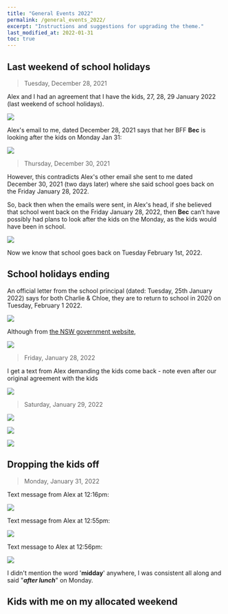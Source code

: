 ```yaml
---
title: "General Events 2022"
permalink: /general_events_2022/
excerpt: "Instructions and suggestions for upgrading the theme."
last_modified_at: 2022-01-31
toc: true
---
```


## Last weekend of school holidays

> Tuesday, December 28, 2021

Alex and I had an agreement that I have the kids, 27, 28, 29 January 2022 (last weekend of school holidays).

![](../blobs/generalevents/last_week_of_school_holidays_0.jpg)

Alex's email to me, dated December 28, 2021 says that her BFF **Bec** is looking after the kids on Monday Jan 31:

![](../blobs/generalevents/last_week_of_school_holidays_1.jpg)

> Thursday, December 30, 2021

However, this contradicts Alex's other email she sent to me dated December 30, 2021 (two days later) where she said school goes back on the Friday January 28, 2022. 

So, back then when the emails were sent, in Alex's head, if she believed that school went back on the Friday January 28, 2022, then **Bec** can’t have possibly had plans to look after the kids on the Monday, as the kids would have been in school.

![](../blobs/generalevents/last_week_of_school_holidays_2.jpg)

Now we know that school goes back on Tuesday February 1st, 2022. 

## School holidays ending

An official letter from the school principal (dated: Tuesday, 25th January 2022) says for both Charlie & Chloe, they are to return to school in 2020 on Tuesday, February 1 2022.

![](../blobs/generalevents/aps_2022_return_to_school.png)

Although from [the NSW government website](https://www.nsw.gov.au/living-in-nsw/school-holidays), 

![](../blobs/generalevents/nsw_2022_return_to_school.png)

> Friday, January 28, 2022

I get a text from Alex demanding the kids come back - note even after our original agreement with the kids 

![](../blobs/generalevents/School_holidays_ending_1.jpg)

> Saturday, January 29, 2022

![](../blobs/generalevents/School_holidays_ending_2.jpg)

![](../blobs/generalevents/School_holidays_ending_3.jpg)

![](../blobs/generalevents/School_holidays_ending_4.jpg)

## Dropping the kids off

> Monday, January 31, 2022

Text message from Alex at 12:16pm:

![](../blobs/generalevents/dropping_the_kids_off_2.jpg)

Text message from Alex at 12:55pm:

![](../blobs/generalevents/dropping_the_kids_off_3.jpg)

Text message to Alex at 12:56pm:

![](../blobs/generalevents/dropping_the_kids_off_1.jpg)

I didn't mention the word '**midday**' anywhere, I was consistent all along and said "***after lunch***" on Monday.

## Kids with me on my allocated weekend


